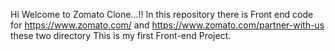 Hi Welcome to Zomato Clone...!!
  In this repository there is Front end code for https://www.zomato.com/ and https://www.zomato.com/partner-with-us these two directory
  This is my first Front-end Project.
